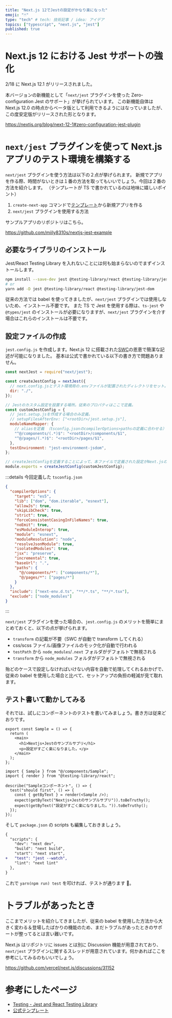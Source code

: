 ```yaml
---
title: "Next.js 12でJestの設定がかなり楽になった"
emoji: "🃏"
type: "tech" # tech: 技術記事 / idea: アイデア
topics: ["typescript", "next.js", "jest"]
published: true
---
```


# Next.js 12 における Jest サポートの強化

2/18 に Next.js 12.1 がリリースされました。

本バージョンの新機能として「`next/jest` プラグインを使った Zero-configuration Jest のサポート」が挙げられています。
この新機能自体は Next.js 12.0 の時点からベータ版として利用できるようにはなっていましたが、この度安定版がリリースされた形となります。

https://nextjs.org/blog/next-12-1#zero-configuration-jest-plugin

# `next/jest` プラグインを使って Next.js アプリのテスト環境を構築する

`next/jest` プラグインを使う方法は以下の２点が挙げられます。
新規でアプリを作る際、時間がないときは１番の方法を取ってもいいでしょう。今回は２番の方法を紹介します。
（テンプレートが TS で書かれているのは地味に嬉しいポイント）

1. `create-next-app` コマンドで[テンプレート](https://nextjs.org/docs/testing#quickstart-2)から新規アプリを作る
2. `next/jest` プラグインを使用する方法

サンプルアプリのリポジトリはこちら。

https://github.com/miily8310s/nextjs-jest-example

## 必要なライブラリのインストール

Jest/React Testing Library を入れないことには何も始まらないのでまずインストールします。

```bash
npm install --save-dev jest @testing-library/react @testing-library/jest-dom
# or
yarn add -D jest @testing-library/react @testing-library/jest-dom
```

従来の方法では babel を使ってきましたが、`next/jest` プラグインでは使用しないため、インストール不要です。
また TS で Jest を使用する際は、`ts-jest` や `@types/jest` のインストールが必要になりますが、`next/jest` プラグインを介す場合はこれらのインストールは不要です。

## 設定ファイルの作成

`jest.config.js` を作成します。Next.js 12 に搭載された[SWC](https://swc.rs/)の恩恵で簡潔な記述が可能になりました。
基本は公式で書かれている以下の書き方で問題ありません。

```js
const nextJest = require("next/jest");

const createJestConfig = nextJest({
  // next.config.jsとテスト環境用の.envファイルが配置されたディレクトリをセット。基本は"./"で良い。
  dir: "./",
});

// Jestのカスタム設定を設置する場所。従来のプロパティはここで定義。
const customJestConfig = {
  // jest.setup.jsを作成する場合のみ定義。
  // setupFilesAfterEnv: ["<rootDir>/jest.setup.js"],
  moduleNameMapper: {
    // aliasを定義 （tsconfig.jsonのcompilerOptions>pathsの定義に合わせる）
    "^@/components/(.*)$": "<rootDir>/components/$1",
    "^@/pages/(.*)$": "<rootDir>/pages/$1",
  },
  testEnvironment: "jest-environment-jsdom",
};

// createJestConfigを定義することによって、本ファイルで定義された設定がNext.jsの設定に反映されます
module.exports = createJestConfig(customJestConfig);
```

:::details 今回定義した `tsconfig.json`

```json
{
  "compilerOptions": {
    "target": "es5",
    "lib": ["dom", "dom.iterable", "esnext"],
    "allowJs": true,
    "skipLibCheck": true,
    "strict": true,
    "forceConsistentCasingInFileNames": true,
    "noEmit": true,
    "esModuleInterop": true,
    "module": "esnext",
    "moduleResolution": "node",
    "resolveJsonModule": true,
    "isolatedModules": true,
    "jsx": "preserve",
    "incremental": true,
    "baseUrl": ".",
    "paths": {
      "@/components/*": ["components/*"],
      "@/pages/*": ["pages/*"]
    }
  },
  "include": ["next-env.d.ts", "**/*.ts", "**/*.tsx"],
  "exclude": ["node_modules"]
}
```

:::

`next/jest` プラグインを使った場合の、`jest.config.js` のメリットを簡単にまとめておくと、以下の点が挙げられます。

- `transform` の記載が不要（SWC が自動で transform してくれる）
- css/scss ファイル/画像ファイルのモック化が自動で行われる
- `testPath` から `node_modules`/`.next` フォルダがデフォルトで無視される
- `transform` から `node_modules` フォルダがデフォルトで無視される

殆どのケースで設定しなければいけない内容を自動で処理してくれるおかげで、従来の babel を使用した場合と比べて、セットアップの負担の軽減が見て取れます。

## テスト書いて動かしてみる

それでは、試しにコンポーネントのテストを書いてみましょう。書き方は従来どおりです。

```tsx:components/Sample.tsx
export const Sample = () => {
  return (
    <main>
      <h1>Nextjs+Jestのサンプルサプリ</h1>
      <p>設定がすごく楽になりました。</p>
    </main>
  );
};
```

```tsx:components/__tests__/Sample.spec.tsx
import { Sample } from "@/components/Sample";
import { render } from "@testing-library/react";

describe("Sampleコンポーネント", () => {
  test("should first", () => {
    const { getByText } = render(<Sample />);
    expect(getByText("Nextjs+Jestのサンプルサプリ")).toBeTruthy();
    expect(getByText("設定がすごく楽になりました。")).toBeTruthy();
  });
});

```

そして `package.json` の scripts も編集しておきましょう。

```diff json: package.json
{
  "scripts": {
    "dev": "next dev",
    "build": "next build",
    "start": "next start",
+   "test": "jest --watch",
    "lint": "next lint"
  },
}
```

これで `yarn(npm run) test` を叩ければ、テストが通ります 🎉。

# トラブルがあったとき

ここまでメリットを紹介してきましたが、従来の babel を使用した方法から大きく変わる＆登場したばかりの機能のため、まだトラブルがあったときのサポートが整ってるとは言い難いです。

Next.js はリポジトリに issues とは別に Discussion 機能が用意されており、`next/jest` プラグインに関するスレッドが用意されています。何かあればここを参考にしてみるのもいいでしょう。

https://github.com/vercel/next.js/discussions/31152

# 参考にしたページ

- [Testing - Jest and React Testing Library](https://nextjs.org/docs/testing#jest-and-react-testing-library)
- [公式テンプレート](https://github.com/vercel/next.js/tree/canary/examples/with-jest)
